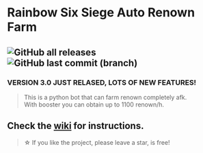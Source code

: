 # Rainbow Six Siege Auto Renown Farm

![GitHub all releases](https://img.shields.io/github/downloads/Xample33/Rainbow-Six-Auto-Renown-Farm/total)
![GitHub last commit (branch)](https://img.shields.io/github/last-commit/Xample33/Rainbow-Six-Auto-Renown-Farm/main)
---

### VERSION 3.0 JUST RELASED, LOTS OF NEW FEATURES!

>This is a python bot that can farm renown completely afk.<br>
>With booster you can obtain up to 1100 renown/h.

## Check the [wiki](https://github.com/Xample33/Rainbow-Six-Auto-Renown-Farm/wiki/Instructions) for instructions.

> ☆ If you like the project, please leave a star, is free!
